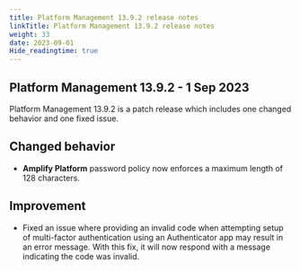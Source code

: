 ```yaml
---
title: Platform Management 13.9.2 release notes
linkTitle: Platform Management 13.9.2 release notes
weight: 33
date: 2023-09-01
Hide_readingtime: true
---
```


## Platform Management 13.9.2 - 1 Sep 2023

Platform Management 13.9.2 is a patch release which includes one changed behavior and one fixed issue.

## Changed behavior

* **Amplify Platform** password policy now enforces a maximum length of 128 characters.

## Improvement

* Fixed an issue where providing an invalid code when attempting setup of multi-factor authentication using an Authenticator app may result in an error message. With this fix, it will now respond with a message indicating the code was invalid.
